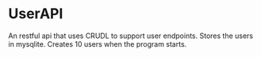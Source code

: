 # UserAPI
An restful api that uses CRUDL to support user endpoints. Stores the users in mysqlite. Creates 10 users when the program starts.
